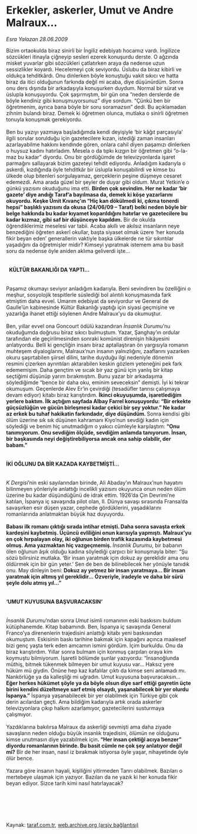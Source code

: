 # Erkekler, askerler, Umut ve Andre Malraux...

*Esra Yalazan 28.06.2009*

<div class="taraf_structure_2col_1zq">
<div class="margen_n">



 <p><a name="OLE_LINK6"></a>Bizim ortaokulda biraz sinirli bir İngiliz edebiyatı hocamız vardı. İngilizce sözcükleri itinayla çiğneyip sesleri ezerek konuşurdu derste. O ağzında misket yuvarlar gibi sözcükleri çatlatırken araya da nedense uzun sessizlikler koyardı. Hecelemeyi çok seviyordu. Üslubu da biraz kibirli ve oldukça tehditkârdı. Onu dinlerken böyle konuştuğu vakit sıkıcı ve hatta biraz da itici olduğunun farkında değil mi acaba, diye düşünürdüm. Sonra onu ders dışında bir arkadaşıyla konuşurken duydum. Normal bir sürat ve üslupla konuşuyordu. Çok şaşırmıştım, bir gün ona “neden derslerde de böyle kendiniz gibi konuşmuyorsunuz” diye sordum. “Çünkü ben bir öğretmenim, ayrıca bana böyle bir soru soramazsın” dedi. Bu açıklamadan zihnim bulandı biraz. Demek ki öğretmen olunca, mutlaka o sinirli öğretmen tonuyla konuşmak gerekiyordu. <br/><br/>Ben bu yazıyı yazmaya başladığımda kendi deyişiyle ‘bir kâğıt parçasıyla’ ilgili sorular sorulduğu için gazetecilere kızan, istediği zaman insanları azarlayabilme hakkını kendinde gören, onlara cahil diyen paşamızı dinlerken o huysuz kadını hatırladım. Mesela o da tıpkı kızgın bir öğretmen gibi “o-la-maz bu kadar” diyordu. Onu bir gördüğümde de televizyonlarda işaret parmağını sallayarak bizim gazeteyi tehdit ediyordu. Anladığım kadarıyla o askerdi, kızdığında öyle tehditkâr bir üslupla konuşabilirdi ve kimse bu ülkede olup bitenleri sorgulayamaz, gerçeklerin peşine düşmeye cesaret edemezdi. Ama arada güzel bir şeyler de duyar gibi oldum. Murat Yetkin’e o günkü yazısını okuduğunu ima etti. <b>Birden çok sevindim. Her ne kadar ‘bir gazete’ diye andığı Taraf’a bayılmasa da, demek ki köşe yazarlarını okuyordu. Keşke Ümit Kıvanç’ın “Hiç kan dökülmedi ki, çıkma tonerdi hepsi” başlıklı yazısını da okusa (24/06/09 – Taraf) belki neden böyle bir belge hakkında bu kadar kıyamet koparıldığını hatırlar ve gazetecilere bu kadar kızmaz, gibi saf bir düşünceye kapıldım.</b> Bir de okulda öğrendiklerimiz meselesi var tabii. Acaba akıllı ve akılsız insanların neye benzediğini öğreten askerî okullar, başta siyaset olmak üzere ‘her konuda fikir beyan eden’ generallerin vaktiyle başka ülkelerde ne tür sıkıntılar yaşadığını da öğretmişler midir? Kimseyi yıpratmak istemem ama bu basit soru da nedense öyle aniden aklıma geliverdi işte... <br/><br/><br/>  <b>KÜLTÜR BAKANLIĞI DA YAPTI...</b> <b> <br/><br/><br/></b>Paşamız okumayı seviyor anladığım kadarıyla. Beni sevindiren bu özelliğini o meşhur, sosyolojik tespitlerle süslediği bol alıntılı konuşmasında fark etmiştim daha evvel. Umarım edebiyat da seviyordur ve General de Gaulle’ün kabinesinde Kültür Bakanlığı yaptığı için siyasi geçmişine ve yazarlığa ihanet ettiği söylenen Andre Malraux’yu da okumuştur. <br/><br/>Ben, yıllar evvel ona Goncourt ödülü kazandıran <i>İnsanlık Durumu</i>’nu okuduğumda doğrusu biraz sıkıcı bulmuştum. Yazar, Şanghay’ın ordular tarafından ele geçirilmesinden sonraki komünist direnişin hikâyesini anlatıyordu. Belli ki gençliğin insanı biraz aptallaştıran ön yargısıyla romanın muhteşem diyaloglarını, Malraux’nun insanın yalnızlığını, zaaflarını yazarken okuru şaşırtabilen şiirsel dilini, tarihe duyduğu ilgi nedeniyle dönemin resmini çizerken ayrıntıları aktarabilen keskin gözlem yeteneğini pek fark edememişim. Daha gençtim ve sıcak bir yaz günü için yanlış bir kitap seçtiğimi düşünüp yarım bırakmıştım. Bunu yazar bir arkadaşıma söylediğimde “bence bir daha oku, eminim seveceksin” demişti. İyi ki tekrar okumuşum. Geçenlerde Alev Er’in çevirdiği (tesadüfler tanrısı çalışmaya devam ediyor) kitabı biraz karıştırdım. <b>İkinci okuyuşumda, işaretlediğim yerlere baktım. İlk açtığım sayfada Albay Farrel konuşuyordu: “Bir erkekte güçsüzlüğün ve gücün birleşmesi kadar çekici bir şey yoktur.” Ne kadar az erkek bu tuhaf hakikatin farkındadır, diye düşündüm. </b>Sonra kendisi gibi ölüm üzerine sık sık düşünen kahramanı Kiyo’nun sevdiği kadın için söylediği ve benim hiç unutmadığım o yakıcı cümleyle karşılaştım:<b> “Onu tanımıyorum. Onu sevdiğim ölçüde, sevdiğim anlamda tanıyorum. İnsan, bir başkasında neyi değiştirebiliyorsa ancak ona sahip olabilir, der babam.”</b> <br/><br/><br/><b>İKİ OĞLUNU DA BİR KAZADA KAYBETMİŞTİ... </b> <br/><br/><br/><i>K Dergisi</i>’nin eski sayılarından birinde, Ali Abaday’ın Malraux’nun hayatını bilinmeyen yönleriyle anlattığı incelikli yazısını okuyunca onun neden ölüm üzerine bu kadar düşündüğünü de idrak ettim. 1926’da Çin Devrimi’ne katılan, İspanya iç savaşında pilot olan, II. Dünya savaşı sırasında Fransa’da savaşırken esir düşen yazar, cephede gördüklerini, yaşadıklarını romanlarında anlatmaktan büyük haz duyuyordu. <br/><br/><b>Babası ilk romanı çıktığı sırada intihar etmişti. Daha sonra savaşta erkek kardeşini kaybetmiş. Üçüncü evliliğini onun karısıyla yapmıştı. Malraux’yu en çok hırpalayan olay, iki oğlunun birden trafik kazasında kaybetmesi olmuş. Ama yazmaktan hiç vazgeçmemiş. </b><i>İnsanlık Durumu</i>, bir babanın ölen oğlunun âşık olduğu kadına söylediği çarpıcı bir konuşmayla biter: “Şu sözü bilirsiniz mutlaka. ‘Bir insan yaratmak için dokuz ay gereklidir ama onu öldürmek için bir gün yeter.’ Sen de ben de bilinebilecek her yönüyle tanıdık onu. May dinleyin beni: <b>Dokuz ay yetmez bir insan yaratmaya... Bir insan yaratmak için altmış yıl gereklidir... Özveriyle, iradeyle ve daha bir sürü şeyle dolu atmış yıl...”</b> <b> <br/><br/><br/></b><b>‘UMUT KUYUSUNA BAŞVURACAKSIN’</b> <b> <br/><br/><br/></b><i>İnsanlık Durumu</i>’ndan sonra <i>Umut</i> isimli romanının eski baskısını buldum kütüphanemde. Kitap babamındı. Ben, İspanya iç savaşında General Franco’ya direnenlerin trajedisini anlattığı kitabı yeni baskısından okumuştum. Eskisinin baskı tarihine bakmak için kapağını açınca maalesef bizi genç yaşta terk eden amcamın ismini gördüm. İçim burkuldu. Onu da biraz karıştırdım. Yıllar sonra bulmam için konmuş çarpıları oraya kim koymuştu bilmiyorum. İşaretli bölümde şunlar yazıyordu: “İnsanoğlunda müthiş, bitmek tükenmek bilmeyen bir umut kuyusu var... Haksız yere hüküm mü giydin. Önüne hep kaz kafalılar çıktı da kimse seni anlamadı mı. Nankörlüğe ya da kalleşliği mi uğradın. Umut kuyusuna başvuracaksın...<b> Eğer herkes hükümet şöyle ya da böyle olsun diye sarf ettiği gayretin üçte birini kendini düzeltmeye sarf etmiş olsaydı, yaşanabilecek bir yer olurdu İspanya.”</b> İspanya yaşanabilecek bir yer olabilmek için Türkiye gibi çok derin acılardan geçti. Ama bildiğim kadarıyla artık orada askerler televizyonlara çıkıp halkını azarlamıyor, gazetecilerini susturmaya çalışmıyor. <br/><br/><b></b>Yazdıklarına bakılırsa Malraux da askerliği sevmişti ama daha ziyade savaşların neden olduğu büyük insanlık trajedisini, ölümün ne olduğunu kimse unutmasın diye yazabilmek için<b>. “Her insan çektiği acıya benzer” diyordu romanlarının birinde. Bu basit cümle ne çok şey anlatıyor değil mi?</b> Bir de her insan, nasıl iz bırakmak istiyorsa öyle yaşar, nihayetinde öyle ölür bence. <br/><br/>Yazara göre insanın hayali, kişiliğini yitirmeden Tanrı olabilmek. Bazıları o mertebeye ulaşmak için yazıyor. Bazıları da ne yazık ki her konuda fikir beyan ediyor. Sizce tarih kimi nasıl hatırlayacak?</p>
<br/>
<br/>
<br/>



<br/>


<div id="taraf_not">
</div>

</div>


</div>

Kaynak: [taraf.com.tr](http://www.taraf.com.tr:80/makale/6275.htm), [web.archive.org (arşiv bağlantısı)](http://web.archive.org/web/20090717035901/http://www.taraf.com.tr:80/makale/6275.htm)
